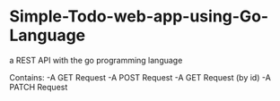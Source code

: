 # Simple-Todo-web-app-using-Go-Language

a REST API with the go programming language


Contains:
-A GET Request
-A POST Request
-A GET Request (by id)
-A PATCH Request
